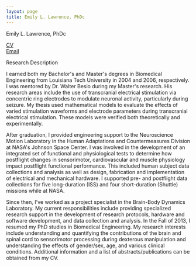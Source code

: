 ```yaml
---
layout: page
title: Emily L. Lawrence, PhDc
---
```


Emily L. Lawrence, PhDc

[CV](https://www.dropbox.com/s/k30m814o5mo1ncb/Lawrence_CV_Feb2016.pdf?dl=0)  
[Email](mailto:ellawren@usc.edu)

Research Description

I earned both my Bachelor's and Master's degrees in Biomedical Engineering from Louisiana Tech University in 2004 and 2006, respectively. I was mentored by Dr. Walter Besio during my Master's research. His research areas include the use of transcranial electrical stimulation via concentric ring electrodes to modulate neuronal activity, particularly during seizure. My thesis used mathematical models to evaluate the effects of varied stimulation waveforms and electrode parameters during transcranial electrical stimulation. These models were verified both theoretically and experimentally.

After graduation, I provided engineering support to the Neuroscience Motion Laboratory in the Human Adaptations and Countermeasures Division at NASA's Johnson Space Center. I was involved in the development of an integrated set of functional and physiological tests to determine how postflight changes in sensorimotor, cardiovascular and muscle physiology impact postflight functional performance. This included human subject data collections and analysis as well as design, fabrication and implementation of electrical and mechanical hardware. I supported pre- and postflight data collections for five long-duration (ISS) and four short-duration (Shuttle) missions while at NASA.

Since then, I've worked as a project specialist in the Brain-Body Dynamics Laboratory. My current responsibilities include providing specialized research support in the development of research protocols, hardware and software development, and data collection and analysis. In the Fall of 2013, I resumed my PhD studies in Biomedical Engineering. My research interests include understanding and quantifying the contributions of the brain and spinal cord to sensorimotor processing during dexterous manipulation and understanding the effects of gender/sex, age, and various clinical conditions. Additional information and a list of abstracts/publications can be obtained from my CV.
